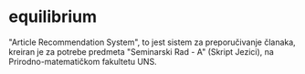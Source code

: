 # equilibrium

"Article Recommendation System", to jest sistem za preporučivanje članaka, kreiran je za potrebe predmeta "Seminarski Rad - A" (Skript Jezici), na Prirodno-matematičkom fakultetu UNS.
